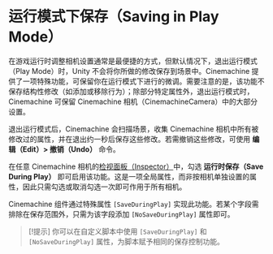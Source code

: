 # 运行模式下保存（Saving in Play Mode）

在游戏运行时调整相机设置通常是最便捷的方式，但默认情况下，退出运行模式（Play Mode）时，Unity 不会将你所做的修改保存到场景中。Cinemachine 提供了一项特殊功能，可保留你在运行模式下进行的微调。需要注意的是，该功能不保存结构性修改（如添加或移除行为）；除部分特定属性外，退出运行模式时，Cinemachine 可保留 Cinemachine 相机（CinemachineCamera）中的大部分设置。

退出运行模式后，Cinemachine 会扫描场景，收集 Cinemachine 相机中所有被修改过的属性，并在退出约一秒后保存这些修改。若需撤销这些修改，可使用 **编辑（Edit）> 撤销（Undo）** 命令。

在任意 Cinemachine 相机的[检视面板（Inspector）](https://docs.unity3d.com/Manual/UsingTheInspector.html)中，勾选 **运行时保存（Save During Play）** 即可启用该功能。这是一项全局属性，而非按相机单独设置的属性，因此只需勾选或取消勾选一次即可作用于所有相机。

Cinemachine 组件通过特殊属性 `[SaveDuringPlay]` 实现此功能。若某个字段需排除在保存范围外，只需为该字段添加 `[NoSaveDuringPlay]` 属性即可。

> [!提示]
> 你可以在自定义脚本中使用 `[SaveDuringPlay]` 和 `[NoSaveDuringPlay]` 属性，为脚本赋予相同的保存控制功能。